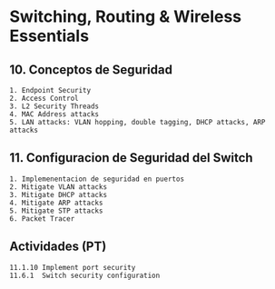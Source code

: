 # Switching, Routing & Wireless Essentials

## 10. Conceptos de Seguridad

	1. Endpoint Security
	2. Access Control
	3. L2 Security Threads
	4. MAC Address attacks
	5. LAN attacks: VLAN hopping, double tagging, DHCP attacks, ARP attacks

## 11. Configuracion de Seguridad del Switch

	1. Implemenentacion de seguridad en puertos
	2. Mitigate VLAN attacks
	3. Mitigate DHCP attacks
	4. Mitigate ARP attacks
	5. Mitigate STP attacks
	6. Packet Tracer

## Actividades (PT)

    11.1.10 Implement port security
    11.6.1  Switch security configuration